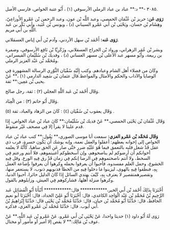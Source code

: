 ٣٠٨٥ -** د:** عباد بن عباد الرملي الأرسوفي (١) ، أَبُو عتبة الخواص، فارسي الأصل.

**رَوَى عَن:** حريز بْن عُثْمَان الحمصي، وعبد اللَّه بْن عون، وعبد الرحمن بْن عَمْرو الأَوزاعِيّ، وهِشَام بْن حسان، ويَحْيَى بْن أَبي عَمْرو السيباني (د) ، ويونس بْن عُبَيد، وأبي بَكْر بن عَبد اللَّهِ بن أَبي مريم.

**رَوَى عَنه:** أَحْمَد بْن سهل الأردني، وآدم بْن أَبي إياس العسقلاني.

وبشر بْن عُمَر الزهراني، ورواد بْن الجراح العسقلاني، وزَكَرِيَّا بْن نَافِع الأرسوفي، وضمرة بن ربيعة، وأَبُو مسهر عبد الآعلى بْن مسهر الغساني (د) ، وفديك بْن سُلَيْمان القيسراني، ومُحَمَّد بْن عَبْد العزيز الرملي.

وكَانَ من فضلاء أَهل الشام وعبادهم. وكتب إِلَيْهِ سُفْيَان الثَّوْرِي الرسالة المشهورة فِي الوصايا والآداب والحكم والأمثال والمواعظ.قال عثمان بْن سَعِيد الدارمي (١) ،** عَنْ يحيى بْن مَعِين:** ثقة.

وَقَال أَحْمَد بْن عَبد اللَّهِ العجلي (٢) : ثقة، رجل صالح.

وَقَال أَبُو حاتم (٣) : من الْعِبَاد.

وَقَال يعقوب بْن سُفْيَان (٤) : كَانَ من الزهاد والعباد، ثقة (٥) .

وَقَال عُثْمَان بْن يَحْيَى الحمصي،** عَنْ فديك بْن سُلَيْمان:** كَانَ عباد بْن عباد الخواص، إِذَا قدم علينا لا يقرأ إلا فِي مصحف غَيْر منقوط.

**وَقَال مُحَمَّد بْن عَمْرو الغزي:** سمعت أبا موسى الصوري،** يَقُول:** كتب عباد بْن عباد الخواص إلى إخوانه يعظهم: أعقلوا والعقل نعمة، وإنه يوشك أَن يَكُون حسرة، فرب ذي عقل قَدْ شغل قلبه بالتعمق فيما هُوَ عَلَيْهِ ضرر حَتَّى صار عَنِ الحق ساهيا، كَأَنَّهُ لا يعلمه أخوانكم أَن أرضوكم لم يناصحوهم، وإن أسخطوكم أغنيتموهم، فلا أنتم ورعتم فِي السخط، ولا أنتم ناصحتموهم فِي الرضا إنكم فِي زمان قَدْ رق فِيهِ الورع. وقل فِيهِ الخشوع، وحمل العلم مفسدوه، فأحبوا أَن يعرفوا بحمله وكرهوا أَن يعرفوا بإضاعة العمل بِهِ، فنطقوا فِيهِ بالهوى، ليزينوا مَا دخلوا فِيهِ من الخطأ فذنوبهم ذنوب، لا يستغفر منها، وتقصيرهمتقصير لا يعترف بِهِ، كَيْفَ يهتدي السائل إِذَا كَانَ الدليل حائرا، أحبوا الدنيا، وكرهوا منزلة أهلها، فشاركوهم فِي العيش، وزايلوهم بالقول.

أَخْبَرَنَا بِذَلِكَ أَحْمَد بْن أَبي الخير،************ قال:************ أَنْبَأَنَا أَبُو الْفَضَائِلِ عَبد الرَّحِيمِ بْنُ مُحَمَّدِ بْن عَبْد الْوَاحِد الكاغدي، قال: أَخْبَرَنَا أَبُو عَلِيّ الحداد، قال: أَخْبَرَنَا أبو نعيم الحافظ، قال: حَدَّثَنَا أَبُو مُحَمَّد بْن حيان، قال: حَدَّثَنَا مُحَمَّد بْن يَحْيَى قال: حَدَّثَنَا إِبْرَاهِيمُ بْنُ أَبي أيوب. قال: حَدَّثَنَا مُحَمَّد بْن عَمْرو الغزي، فذكره.

رَوَى لَهُ أَبُو داود (١) حديثا واحدا، عَنْ يَحْيَى بْن أَبي عَمْرو، عَنْ عَمْرو بْن عَبد اللَّهِ،** عَنْ عوف بْن مَالِك:** لا يقص إلا أمير أو مأمور أو مختال.